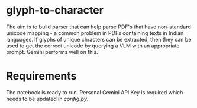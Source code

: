 # glyph-to-character

The aim is to build parser that can help parse PDF's that have non-standard unicode mapping - a common problem in PDFs containing texts in Indian languages. If glyphs of unique chracters can be extracted, then they can be used to get the correct unicode by querying a VLM with an appropriate prompt. Gemini performs well on this.

# Requirements
The notebook is ready to run. Personal Gemini API Key is required which needs to be updated in _config.py_.
